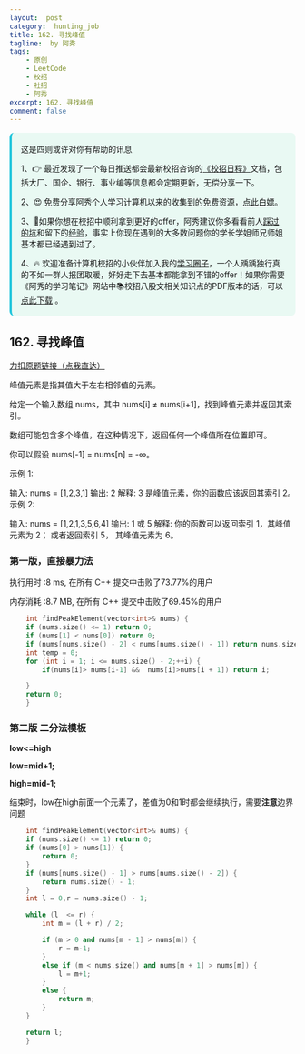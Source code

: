 ```yaml
---
layout:  post
category:  hunting_job
title: 162. 寻找峰值
tagline:  by 阿秀
tags:
    - 原创
    - LeetCode
    - 校招
    - 社招
    - 阿秀
excerpt: 162. 寻找峰值
comment: false
---
```






<div style="border-color: #24C6DC;
            background-color: #e9f9f3;         
            margin: 1rem 0;
        padding: .25rem 1rem;
        border-left-width: .3rem;
        border-left-style: solid;
        border-radius: .5rem;
        color: inherit;">
  <p>这是四则或许对你有帮助的讯息</p>
  <p>1、👉 最近发现了一个每日推送都会最新校招咨询的<a style="text-decoration: underline" href="https://flowus.cn/ee50d5eb-3cd5-4f74-880e-95b215dd4ff2" target="_blank">《校招日程》</a>文档，包括大厂、国企、银行、事业编等信息都会定期更新，无偿分享一下。</p>  
  <p>2、😍
    免费分享阿秀个人学习计算机以来的收集到的免费资源，<a style="text-decoration: underline" href="/notes/07-resources/01-free/01-introduce.html" target="_blank">点此白嫖</a>。
  </p>
  <p>3、🚀如果你想在校招中顺利拿到更好的offer，阿秀建议你多看看前人<a style="text-decoration: underline" href="https://www.yuque.com/tuobaaxiu/httmmc/npg1k81zeq4wfpyz" target="_blank">踩过的坑</a>和留下的<a style="text-decoration: underline"  target="_blank" href="https://www.yuque.com/tuobaaxiu/httmmc/gge9ppd0mbu2d3dp">经验</a>，事实上你现在遇到的大多数问题你的学长学姐师兄师姐基本都已经遇到过了。
  </p>
  <p>4、🔥 欢迎准备计算机校招的小伙伴加入我的<a  style="text-decoration: underline" href="https://www.yuque.com/tuobaaxiu/httmmc/xg0otqvc17wfx4u9" target="_blank">学习圈子</a>，一个人踽踽独行真的不如一群人报团取暖，好好走下去基本都能拿到不错的offer！如果你需要《阿秀的学习笔记》网站中📚︎校招八股文相关知识点的PDF版本的话，可以<a style="text-decoration: underline" href="/notes/08-other/02-question.html#_5、如何下载阿秀的学习笔记内容pdf版本" target="_blank">点此下载</a> 。</p>   </div>


## 162. 寻找峰值

[力扣原题链接（点我直达）](https://leetcode-cn.com/problems/find-peak-element/)

峰值元素是指其值大于左右相邻值的元素。

给定一个输入数组 nums，其中 nums[i] ≠ nums[i+1]，找到峰值元素并返回其索引。

数组可能包含多个峰值，在这种情况下，返回任何一个峰值所在位置即可。

你可以假设 nums[-1] = nums[n] = -∞。

示例 1:

输入: nums = [1,2,3,1]
输出: 2
解释: 3 是峰值元素，你的函数应该返回其索引 2。
示例 2:

输入: nums = [1,2,1,3,5,6,4]
输出: 1 或 5 
解释: 你的函数可以返回索引 1，其峰值元素为 2；
     或者返回索引 5， 其峰值元素为 6。



### 第一版，直接暴力法

执行用时 :8 ms, 在所有 C++ 提交中击败了73.77%的用户

内存消耗 :8.7 MB, 在所有 C++ 提交中击败了69.45%的用户





```c++
    int findPeakElement(vector<int>& nums) {
    if (nums.size() <= 1) return 0;
	if (nums[1] < nums[0]) return 0;
	if (nums[nums.size() - 2] < nums[nums.size() - 1]) return nums.size() - 1;
	int temp = 0;
	for (int i = 1; i <= nums.size() - 2;++i) {
		if(nums[i]> nums[i-1] &&  nums[i]>nums[i + 1]) return i;

	}
    return 0;
	}
```





### 第二版 二分法模板 

**low<=high**

**low=mid+1;**

**high=mid-1;**

结束时，low在high前面一个元素了，差值为0和1时都会继续执行，需要**注意**边界问题

```c++
    int findPeakElement(vector<int>& nums) {
	if (nums.size() <= 1) return 0;
	if (nums[0] > nums[1]) {
		return 0;
	}
	if (nums[nums.size() - 1] > nums[nums.size() - 2]) {
		return nums.size() - 1;
	}
	int l = 0,r = nums.size() - 1;

	while (l  <= r) {
		int m = (l + r) / 2;

		if (m > 0 and nums[m - 1] > nums[m]) {
			r = m-1;
		}
		else if (m < nums.size() and nums[m + 1] > nums[m]) {
			l = m+1;
		}
		else {
			return m;
		}
	}

	return l;
	}
```

<p id="寻找重复数"></p>

